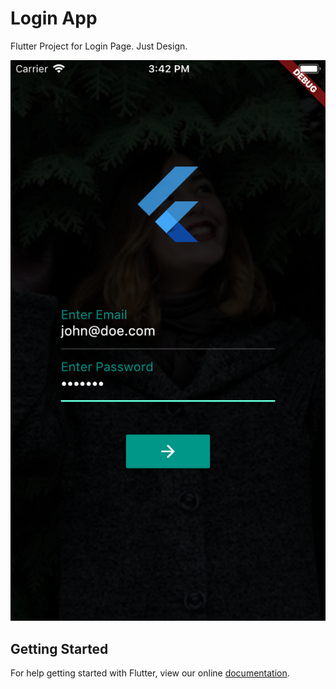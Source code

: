 # Login App
Flutter Project for Login Page. Just Design.

![Login App Snapshot](snapshot.png?raw=true "Login App")

## Getting Started

For help getting started with Flutter, view our online
[documentation](https://flutter.io/).
